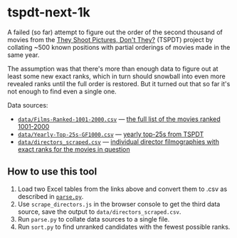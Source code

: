 # tspdt-next-1k
A failed (so far) attempt to figure out the order of the second thousand of movies from the [They Shoot Pictures, Don't They?](http://www.theyshootpictures.com/gf1000.htm) (TSPDT) project by collating ~500 known positions with partial orderings of movies made in the same year.

The assumption was that there's more than enough data to figure out at least some new exact ranks, which in turn should snowball into even more revealed ranks until the full order is restored. But it turned out that so far it's not enough to find even a single one.

Data sources:
* [`data/Films-Ranked-1001-2000.csv`](data/Films-Ranked-1001-2000.csv) — [the full list of the movies ranked 1001-2000](http://www.theyshootpictures.com/resources/Films-Ranked-1001-2000.xls)
* [`data/Yearly-Top-25s-GF1000.csv`](data/Yearly-Top-25s-GF1000.csv) — [yearly top-25s from TSPDT](http://www.theyshootpictures.com/resources/Yearly-Top-25s-GF1000.xlsx)
* [`data/directors_scraped.csv`](data/directors_scraped.csv) — [individual director filmographies with exact ranks for the movies in question](http://www.theyshootpictures.com/directors.htm)

## How to use this tool
1. Load two Excel tables from the links above and convert them to .csv as described in [`parse.py`](parse.py).
2. Use `scrape_directors.js` in the browser console to get the third data source, save the output to `data/directors_scraped.csv`.
3. Run `parse.py` to collate data sources to a single file.
4. Run `sort.py` to find unranked candidates with the fewest possible ranks.